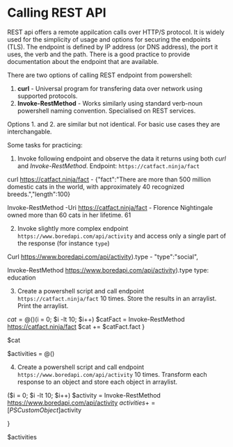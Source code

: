# Calling REST API

REST api offers a remote appilcation calls over HTTP/S protocol. It is widely used for the simplicity of usage and options for securing the endpoints (TLS). The endpoint is defined by IP address (or DNS address), the port it uses, the verb and the path. There is a good practice to provide documentation about the endpoint that are available.

There are two options of calling REST endpoint from powershell:
1. **curl** - Universal program for transfering data over network using supported protocols.
2. **Invoke-RestMethod** - Works similarly using standard verb-noun powershell naming convention. Specialised on REST services.

Options 1. and 2. are similar but not identical. For basic use cases they are interchangable.


Some tasks for practicing:
1. Invoke following endpoint and observe the data it returns using both *curl* and *Invoke-RestMethod*. Endpoint: `https://catfact.ninja/fact`


curl https://catfact.ninja/fact - {"fact":"There are more than 500 million domestic cats in the world, with approximately 40 recognized breeds.","length":100}

Invoke-RestMethod -Uri https://catfact.ninja/fact - Florence Nightingale owned more than 60 cats in her lifetime.     61


2. Invoke slightly more complex endpoint `https://www.boredapi.com/api/activity` and access only a single part of the response (for instance `type`)

Curl https://www.boredapi.com/api/activity).type - "type":"social",

Invoke-RestMethod https://www.boredapi.com/api/activity).type type: education

3. Create a powershell script and call endpoint `https://catfact.ninja/fact` 10 times. Store the results in an arraylist. Print the arraylist.

$cat = @()
($i = 0; $i -lt 10; $i++) 
$catFact = Invoke-RestMethod https://catfact.ninja/fact
$cat += $catFact.fact
}

$cat

$activities = @()

4. Create a powershell script and call endpoint `https://www.boredapi.com/api/activity` 10 times. Transform each response to an object and store each object in arraylist.

($i = 0; $i -lt 10; $i++) 
$activity = Invoke-RestMethod https://www.boredapi.com/api/activity
$activities += [PSCustomObject]$activity

}

$activities